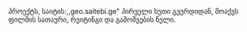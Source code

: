 პროექტს, საიტის:,,geo.saitebi.ge" პირველი ხუთი გვერდიდან, მოაქვს ფილმის სათაური, რეიტინგი და გამოშვების წელი.
